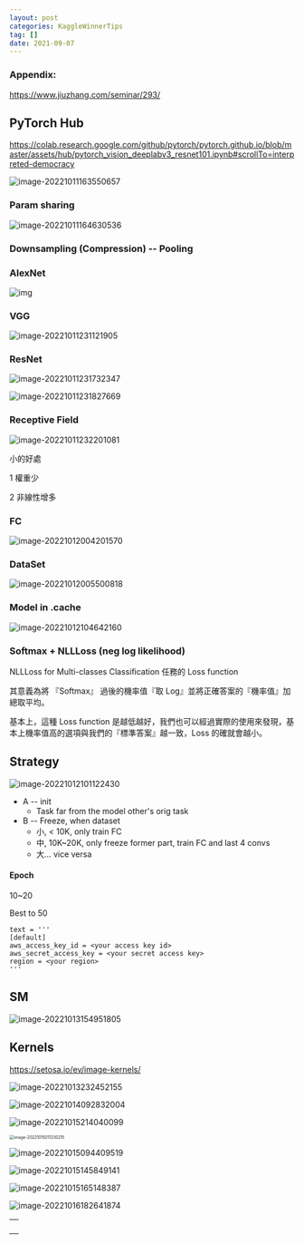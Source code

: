 ```yaml
---
layout: post
categories: KaggleWinnerTips
tag: [] 
date: 2021-09-07
---
```








### Appendix:

 https://www.jiuzhang.com/seminar/293/



## PyTorch Hub

https://colab.research.google.com/github/pytorch/pytorch.github.io/blob/master/assets/hub/pytorch_vision_deeplabv3_resnet101.ipynb#scrollTo=interpreted-democracy



![image-20221011163550657](https://tva1.sinaimg.cn/large/008vxvgGgy1h71fpdqf6hj30x50u0gqp.jpg)



### Param sharing

![image-20221011164630536](https://tva1.sinaimg.cn/large/008vxvgGgy1h71g0f3f3zj31de0nsafn.jpg)



### Downsampling (Compression) -- Pooling





### AlexNet

![img](https://tva1.sinaimg.cn/large/008vxvgGgy1h71g88tcpej30yv0gpwhv.jpg)



### VGG

![image-20221011231121905](https://tva1.sinaimg.cn/large/008vxvgGgy1h71r4xcii2j31600mg0wr.jpg)



### ResNet

![image-20221011231732347](https://tva1.sinaimg.cn/large/008vxvgGgy1h71rb9v5faj316o0ne0vv.jpg)



![image-20221011231827669](https://tva1.sinaimg.cn/large/008vxvgGgy1h71rc8d980j310q0dgtaz.jpg)



### Receptive Field

![image-20221011232201081](https://tva1.sinaimg.cn/large/008vxvgGgy1h71rfyb28kj319g0kyjw0.jpg)

小的好處

1 權重少

2 非線性增多



### FC

![image-20221012004201570](https://tva1.sinaimg.cn/large/008vxvgGgy1h71tr746xwj317w0l8tea.jpg)





### DataSet

![image-20221012005500818](https://tva1.sinaimg.cn/large/008vxvgGgy1h71u4phnnhj30iw08u3z6.jpg)







### Model in .cache

![image-20221012104642160](https://tva1.sinaimg.cn/large/008vxvgGgy1h72b8ch38bj30g204adfw.jpg)





### Softmax + NLLLoss (neg log likelihood)

NLLLoss for Multi-classes Classification 任務的 Loss function

其意義為將 『Softmax』 過後的機率值『取 Log』並將正確答案的『機率值』加總取平均。



基本上，這種 Loss function 是越低越好，我們也可以經過實際的使用來發現，基本上機率值高的選項與我們的『標準答案』越一致，Loss 的確就會越小。







## Strategy

![image-20221012101122430](https://tva1.sinaimg.cn/large/008vxvgGgy1h72a7ljwpfj30wy0mqn04.jpg)

- A -- init
  - Task far from the model other's orig task
- B -- Freeze, when dataset
  - 小, < 10K, only train FC
  - 中, 10K~20K, only freeze former part, train FC and last 4 convs
  - 大… vice versa



#### Epoch

10~20

Best to 50



```
text = '''
[default]
aws_access_key_id = <your access key id> 
aws_secret_access_key = <your secret access key>
region = <your region>
'''
```





## SM

![image-20221013154951805](https://tva1.sinaimg.cn/large/008vxvgGgy1h73pm3rdqcj30ko1dk40p.jpg)





## Kernels

https://setosa.io/ev/image-kernels/

![image-20221013232452155](https://tva1.sinaimg.cn/large/008vxvgGgy1h742rkxwbpj32o00qy7ab.jpg)





![image-20221014092832004](https://tva1.sinaimg.cn/large/008vxvgGgy1h74k7mwz7cj31os0u0jxu.jpg)





![image-20221015214040099](https://tva1.sinaimg.cn/large/008vxvgGgy1h76azpuf56j31ps0rgqa5.jpg)

<img src="https://tva1.sinaimg.cn/large/008vxvgGgy1h75bhvvjg7j31380am0vo.jpg" alt="image-20221015011230215" style="zoom: 50%;" />



![image-20221015094409519](https://tva1.sinaimg.cn/large/008vxvgGgy1h75qa7clebj30ve0u0ael.jpg)





![image-20221015145849141](https://tva1.sinaimg.cn/large/008vxvgGgy1h75zdlrr56j315y0u07cf.jpg)



![image-20221015165148387](https://tva1.sinaimg.cn/large/008vxvgGgy1h762n5w5xbj31430u0ten.jpg)



![image-20221016182641874](https://tva1.sinaimg.cn/large/008vxvgGgy1h77b07f0rkj31300imgpn.jpg)





|      |
| ---- |
|      |
|      |
|      |
|      |
